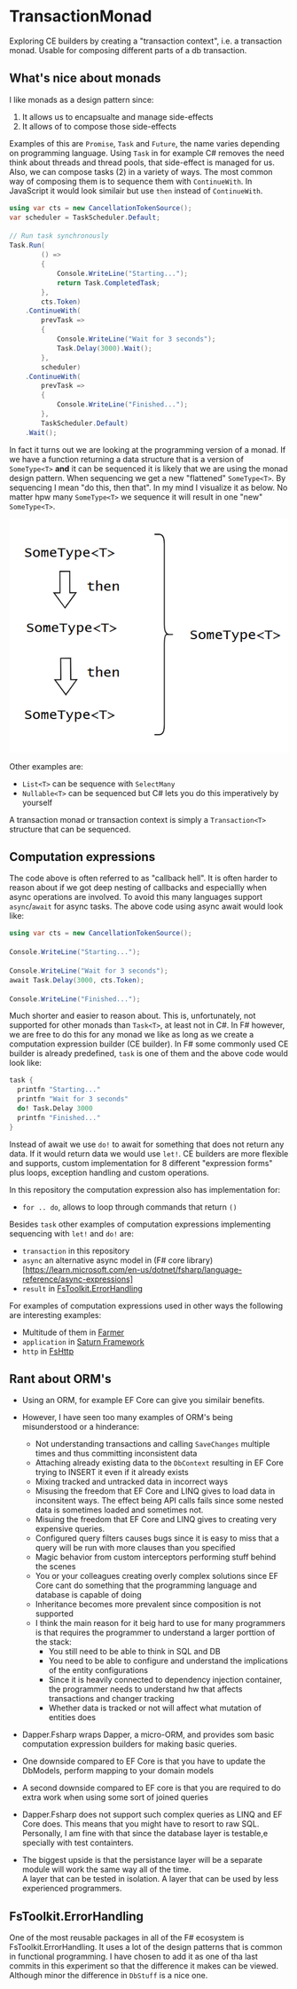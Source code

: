 # TransactionMonad

Exploring CE builders by creating a "transaction context", i.e. a transaction monad. Usable for composing different parts of a db transaction.

## What's nice about monads

I like monads as a design pattern since:

1. It allows us to encapsualte and manage side-effects
2. It allows of to compose those side-effects

Examples of this are `Promise`, `Task` and `Future`,  the name varies depending on programming language. Using `Task` in for example C# removes the need think about threads and thread pools, that side-effect is managed for us. Also, we can compose tasks (2) in a variety of ways. The most common way of composing them is to sequence them with `ContinueWith`. In JavaScript it would look similair but use `then` instead of `ContinueWith`.

```cs
using var cts = new CancellationTokenSource();
var scheduler = TaskScheduler.Default;

// Run task synchronously
Task.Run(
        () =>
        {
            Console.WriteLine("Starting...");
            return Task.CompletedTask;
        },
        cts.Token)
    .ContinueWith(
        prevTask =>
        {
            Console.WriteLine("Wait for 3 seconds");
            Task.Delay(3000).Wait();
        },
        scheduler)
    .ContinueWith(
        prevTask =>
        {
            Console.WriteLine("Finished...");
        },
        TaskScheduler.Default)
    .Wait();
```

In fact it turns out we are looking at the programming version of a monad. If we have a function returning a data structure that is a version of `SomeType<T>` **and** it can be sequenced it is likely that we are using the monad design pattern. When sequencing we get a new "flattened" `SomeType<T>`. By sequencing I mean "do this, then that". In my mind I visualize it as below. No matter hpw many `SomeType<T>` we sequence it will result in one "new" `SomeType<T>`.

![Sometype](/assets/sometype.png)

Other examples are:

- `List<T>` can be sequence with `SelectMany`
- `Nullable<T>` can be sequenced but C# lets you do this imperatively by yourself

A transaction monad or transaction context is simply a `Transaction<T>` structure that can be sequenced.

## Computation expressions

The code above is often referred to as "callback hell". It is often harder to reason about if we got deep nesting of callbacks and especiallly when async operations are involved. To avoid this many languages support `async`/`await` for async tasks. The above code using async await would look like:

```cs
using var cts = new CancellationTokenSource();

Console.WriteLine("Starting...");

Console.WriteLine("Wait for 3 seconds");
await Task.Delay(3000, cts.Token);

Console.WriteLine("Finished...");
```

Much shorter and easier to reason about. This is, unfortunately, not supported for other monads than `Task<T>`, at least not in C#. In F# however, we are free to do this for any monad we like as long as we create a computation expression builder (CE builder). In F# some commonly used CE builder is already predefined, `task` is one of them and the above code would look like:

```fs
task {
  printfn "Starting..."
  printfn "Wait for 3 seconds"
  do! Task.Delay 3000
  printfn "Finished..."
}
```

Instead of await we use `do!` to await for something that does not return any data. If it would return data we would use `let!`. CE builders are more flexible and supports, custom implementation for 8 different "expression forms" plus loops, exception handling and custom operations.

In this repository the computation expression also has implementation for:

- `for .. do`, allows to loop through commands that return `()`

Besides `task` other examples of computation expressions implementing sequencing with `let!` and `do!` are:

- `transaction` in this repository
- `async` an alternative async model in (F# core library)[https://learn.microsoft.com/en-us/dotnet/fsharp/language-reference/async-expressions]
- `result` in [FsToolkit.ErrorHandling](https://demystifyfp.gitbook.io/fstoolkit-errorhandling/fstoolkit.errorhandling/result/ce)

For examples of computation expressions used in other ways the following are interesting examples:

- Multitude of them in [Farmer](https://compositionalit.github.io/farmer/)
- `application` in [Saturn Framework](https://saturnframework.org/)
- `http` in [FsHttp](https://github.com/fsprojects/FsHttp)

## Rant about ORM's

- Using an ORM, for example EF Core can give you similair benefits.

- However, I have seen too many examples of ORM's being misunderstood or a hinderance:

    - Not understanding transactions and calling `SaveChanges` multiple times and thus committing inconsistent data
    - Attaching already existing data to the `DbContext` resulting in EF Core trying to INSERT it even if it already exists
    - Mixing tracked and untracked data in incorrect ways
    - Misusing the freedom that EF Core and LINQ gives to load data in inconsitent ways. The effect being API calls fails since some nested data is sometimes loaded and sometimes not.
    - Misuing the freedom that EF Core and LINQ gives to creating very expensive queries.
    - Configured query filters causes bugs since it is easy to miss that a query will be run with more clauses than you specified
    - Magic behavior from custom interceptors performing stuff behind the scenes
    - You or your colleagues creating overly complex solutions since EF Core cant do something that the programming language and database is capable of doing
    - Inheritance becomes more prevalent since composition is not supported
    - I think the main reason for it beig hard to use for many programmers is that requires the programmer to understand a larger porttion of the stack:
        - You still need to be able to think in SQL and DB
        - You need to be able to configure and understand the implications of the entity configurations
        - Since it is heavily connected to dependency injection container, the programmer needs to understand hw that affects transactions and changer tracking
        - Whether data is tracked or not will affect what mutation of entities does

- Dapper.Fsharp wraps Dapper, a micro-ORM, and provides som basic computation expression builders for making basic queries.
- One downside compared to EF Core is that you have to update the DbModels, perform mapping to your domain models
- A second downside compared to EF core is that you are required to do extra work when using some sort of joined queries
- Dapper.Fsharp does not support such complex queries as LINQ and EF Core does. This means that you might have to resort to raw SQL. Personally, I am fine with that since the database layer is testable,e specially with test containters.
- The biggest upside is that the persistance layer will be a separate module will work the same way all of the time.  
  A layer that can be tested in isolation. A layer that can be used by less experienced programmers.

## FsToolkit.ErrorHandling

One of the most reusable packages in all of the F# ecosystem is FsToolkit.ErrorHandling. It uses a lot of the design patterns that is common in functional programming. I have chosen to add it as one of tha last commits in this experiment so that the difference it makes can be viewed. Although minor the difference in `DbStuff` is a nice one.